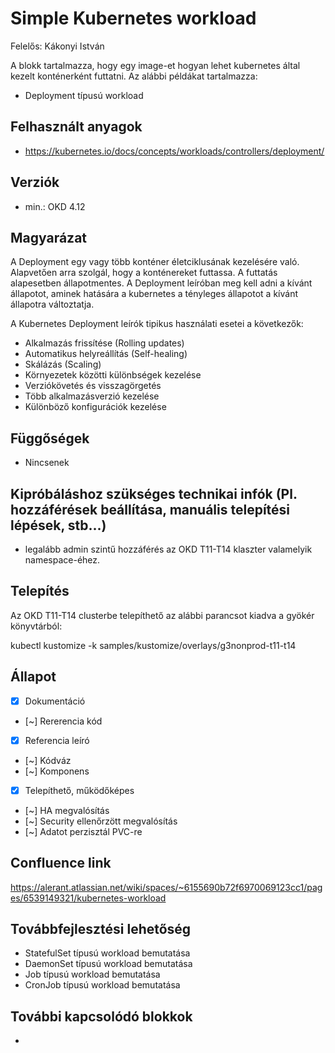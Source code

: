 # Simple Kubernetes workload

Felelős: Kákonyi István

A blokk tartalmazza, hogy egy image-et hogyan lehet kubernetes által kezelt konténerként futtatni. Az alábbi példákat tartalmazza:

- Deployment típusú workload


## Felhasznált anyagok

- https://kubernetes.io/docs/concepts/workloads/controllers/deployment/  


## Verziók

- min.: OKD 4.12


## Magyarázat

A Deployment egy vagy több konténer életciklusának kezelésére való. Alapvetően arra szolgál, hogy a konténereket futtassa. A futtatás alapesetben állapotmentes. A Deployment leíróban meg kell adni a kívánt állapotot, aminek hatására a kubernetes a tényleges állapotot a kívánt állapotra változtatja.

A Kubernetes Deployment leírók tipikus használati esetei a következők:
- Alkalmazás frissítése (Rolling updates)
- Automatikus helyreállítás (Self-healing)
- Skálázás (Scaling)
- Környezetek közötti különbségek kezelése
- Verziókövetés és visszagörgetés
- Több alkalmazásverzió kezelése
- Különböző konfigurációk kezelése


## Függőségek

- Nincsenek 


## Kipróbáláshoz szükséges technikai infók (Pl. hozzáférések beállítása, manuális telepítési lépések, stb...)

- legalább admin szintű hozzáférés az OKD T11-T14 klaszter valamelyik namespace-éhez.


## Telepítés

Az OKD T11-T14 clusterbe telepíthető az alábbi parancsot kiadva a gyökér könyvtárból:

kubectl kustomize -k samples/kustomize/overlays/g3nonprod-t11-t14

## Állapot

- [x] Dokumentáció
- [~] Rererencia kód 
- [x] Referencia leíró
- [~] Kódváz
- [~] Komponens
- [x] Telepíthető, működőképes
- [~] HA megvalósítás
- [~] Security ellenőrzött megvalósítás
- [~] Adatot perzisztál PVC-re

## Confluence link

https://alerant.atlassian.net/wiki/spaces/~6155690b72f6970069123cc1/pages/6539149321/kubernetes-workload

## Továbbfejlesztési lehetőség

- StatefulSet típusú workload bemutatása
- DaemonSet típusú workload bemutatása
- Job típusú workload bemutatása
- CronJob típusú workload bemutatása

## További kapcsolódó blokkok

- 